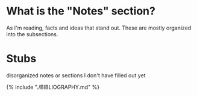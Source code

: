 # What is the "Notes" section?
As I'm reading, facts and ideas that stand out. These are mostly organized into the subsections.

# Stubs
disorganized notes or sections I don't have filled out yet

{% include "./BIBLIOGRAPHY.md" %}
